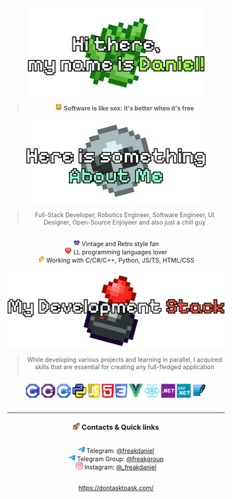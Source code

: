 <div align="center">

![Header](assets/Header.png)

>![CatIcon](assets/icons/Cat%20Face.png) **Software is like sex: it's better when it's free**



![SecondHeader](assets/Second%20Header.png)

>Full-Stack Developer, Robotics Engineer, Software Engineer, UI Designer, Open-Source Enjoyeer and also just a chill guy

<br>![AlienIcon](assets/icons/Alien%20Monster.png) Vintage and Retro style fan
</br>
![HeartIcon](assets/icons/Red%20Heart.png) LL programming languages lover
<br>
![VoltageIcon](assets/icons/High%20Voltage.png) Working with C/C#/C++, Python, JS/TS, HTML/CSS
<br>

![ThirdHeader](assets/Third%20Header.png)

>While developing various projects and learning in parallel, I acquired skills that are essential for creating any full-fledged application
<br></br>

![CIcon](assets/icons/C.png) ![CSIcon](assets/icons/CSharp.png) ![CPPIcon](assets/icons/CPP.png) ![PythonIcon](assets/icons/Python.png) ![JSIcon](assets/icons/JS.png) ![HTMLIcon](assets/icons/HTML5.png) ![CSSIcon](assets/icons/CSS.png) ![VueIcon](assets/icons/Vue.png) ![ReactIcon](assets/icons/React.png) ![dotNETIcon](assets/icons/NET.png) ![ASPIcon](assets/icons/ASP.png) ![SQLiteIcon](assets/icons/SQLite.png)
<br></br>

---

### ![RocketIcon](assets/icons/Rocket.png) Contacts & Quick links

<br>![TelegramIcon](assets/icons/Telegram.png) Telegram: [@freakdaniel](https://t.me/freakdaniel)</br>
![TelegramIcon](assets/icons/Telegram.png) Telegram Group: [@freakgroup](https://t.me/freakgroup)
<br>![InstagramIcon](assets/icons/Instagram.png) Instagram: [@_freakdaniel](https://instagram.com/_freakdaniel)</br>

<br>https://dontasktoask.com/</br>

</div>
